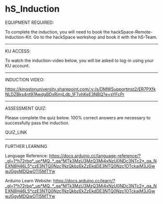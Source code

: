 # hS_Induction

EQUIPMENT REQUIRED:

To complete the induction, you will need to book the hackSpace-Remote-Induction-Kit.
Go to the hackSpace workshop and book it with the hS-Team.

-----

KU ACCESS:

To watch the induction-video below, you will be asked to log-in using your KU account. 

-----

INDUCTION VIDEO:

https://kingstonuniversity.sharepoint.com/:v:/s/DMWSupportmst2/ER7PXfkNLDZBks4nt97AwdgBDxRimjLdb_1FTvhKeE3NBQ?e=sYFcPr

-----

ASSESSMENT QUIZ:

Please complete the quiz below. 
100% correct answers are necessary to successfully pass the induction. 

QUIZ_LINK

------

FURTHER LEARNING

Language Reference: 
https://docs.arduino.cc/language-reference/?_gl=1*h72rbq*_up*MQ..*_ga*MTk3MzU3MzQ3Mi4xNzU0NDc3NTc2*_ga_NEXN8H46L5*czE3NTQ0Nzc1NzQkbzEkZzEkdDE3NTQ0Nzc1OTckajM3JGwwJGgyMDQwOTI5MTYw

Arduino Learn Website: 
https://docs.arduino.cc/learn/?_gl=1*h72rbq*_up*MQ..*_ga*MTk3MzU3MzQ3Mi4xNzU0NDc3NTc2*_ga_NEXN8H46L5*czE3NTQ0Nzc1NzQkbzEkZzEkdDE3NTQ0Nzc1OTckajM3JGwwJGgyMDQwOTI5MTYw
